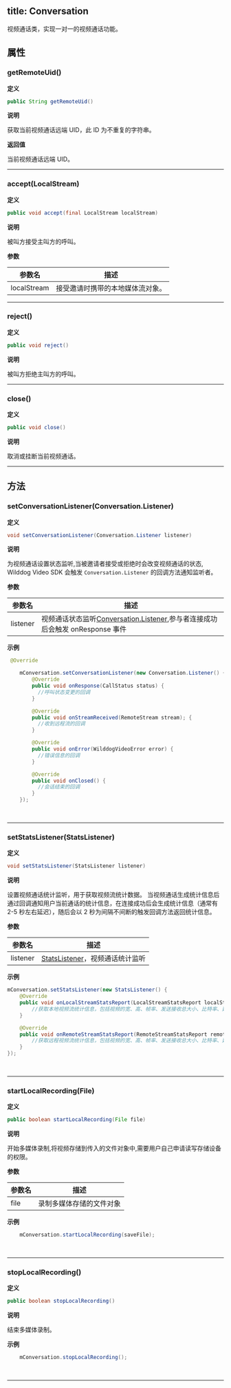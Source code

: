 title: Conversation
-------------------

视频通话类，实现一对一的视频通话功能。

## 属性

### getRemoteUid()

**定义**   

```java
public String getRemoteUid()
```

**说明**

获取当前视频通话远端 UID，此 ID 为不重复的字符串。


**返回值**

当前视频通话远端 UID。

---

### accept(LocalStream)

**定义**   

```java
public void accept(final LocalStream localStream)
```

**说明**

被叫方接受主叫方的呼叫。

**参数**

| 参数名 | 描述 |
|---|---|
|localStream|接受邀请时携带的本地媒体流对象。|

---

### reject()

**定义**   

```java
public void reject()
```

**说明**

被叫方拒绝主叫方的呼叫。


---

### close()

**定义**   

```java
public void close() 
```

**说明**

取消或挂断当前视频通话。


---

## 方法

### setConversationListener(Conversation.Listener)

**定义**   

```java
void setConversationListener(Conversation.Listener listener)
```

**说明**

为视频通话设置状态监听,当被邀请者接受或拒绝时会改变视频通话的状态, Wilddog Video SDK 会触发 `Conversation.Listener` 的回调方法通知监听者。

**参数**

| 参数名 | 描述 |
|---|---|
|listener|视频通话状态监听[Conversation.Listener](/video/Android/api/conversation-listener.html),参与者连接成功后会触发 onResponse 事件|


**示例**

```java
 @Override

    mConversation.setConversationListener(new Conversation.Listener() {
        @Override
        public void onResponse(CallStatus status) {
          //呼叫状态变更的回调                 
        }

        @Override
        public void onStreamReceived(RemoteStream stream); {
          //收到远程流的回调
        }

        @Override
        public void onError(WilddogVideoError error) {
          //错误信息的回调
        }

        @Override
        public void onClosed() {
          //会话结束的回调
        }
    });
```

</br>

---
### setStatsListener(StatsListener)

**定义**   

```java
void setStatsListener(StatsListener listener)
```

**说明**

设置视频通话统计监听，用于获取视频流统计数据。
当视频通话生成统计信息后通过回调通知用户当前通话的统计信息，在连接成功后会生成统计信息（通常有 2-5 秒左右延迟），随后会以 2 秒为间隔不间断的触发回调方法返回统计信息。

**参数**

| 参数名 | 描述 |
|---|---|
|listener|[StatsListener](/video/Android/api/stats-listener.html)，视频通话统计监听|


**示例**

```java
mConversation.setStatsListener(new StatsListener() {
    @Override
    public void onLocalStreamStatsReport(LocalStreamStatsReport localStreamStatsReport) {
        //获取本地视频流统计信息，包括视频的宽、高、帧率、发送接收总大小、比特率、延迟等
    }

    @Override
    public void onRemoteStreamStatsReport(RemoteStreamStatsReport remoteStreamStatsReport) {
        //获取远程视频流统计信息，包括视频的宽、高、帧率、发送接收总大小、比特率、延迟等
    }
});
```

</br>

---

### startLocalRecording(File)

**定义**   

```java
public boolean startLocalRecording(File file)
```

**说明**

开始多媒体录制,将视频存储到传入的文件对象中,需要用户自己申请读写存储设备的权限。

**参数**

| 参数名 | 描述 |
|---|---|
|file|录制多媒体存储的文件对象|


**示例**

```java
	mConversation.startLocalRecording(saveFile);
```

</br>

---

### stopLocalRecording()

**定义**   

```java
public boolean stopLocalRecording()
```

**说明**

结束多媒体录制。

**示例**

```java
	mConversation.stopLocalRecording();
```

</br>

---
